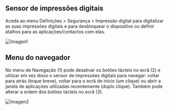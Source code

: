 ## Sensor de impressões digitais

Aceda ao menu Definições > Segurança > Impressão digital para digitalizar as suas impressões digitais e para desbloquear o dispositivo ou definir atalhos para as aplicações/contactos com elas.

![Imagen1](http://static.energysistem.com/images/manuals/42436/58d2ad6111d4c.jpg)

## Menu do navegador

No menu de Navegação (1) pode desativar os botões tácteis no ecrã (2) e utilizar em vez disso o sensor de impressões digitais para navegar: voltar para atrás (toque breve), voltar para o ecrã de início (um clique) ou abrir a janela de aplicações utilizadas recentemente (duplo clique). Também pode alterar a ordem dos botões tácteis no ecrã (3).

![Imagen2](http://static.energysistem.com/images/manuals/42436/58d2ad742a8b4.jpg)

